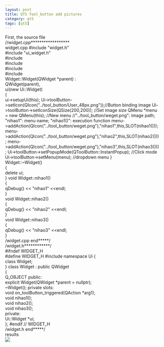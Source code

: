 ```yaml
---
layout: post
title: QT5 Tool_button add pictures
category: qt5
tags: [qt5]
---
```

First, the source file  
//_widget.cpp_\*\*\*\*\*\*\*\*\*\*\*\*\*\*\*\*\*\*  
widget.cpp
\#include "widget.h"  
\#include "ui\_widget.h"  
\#include  
\#include  
\#include  
\#include  
Widget::Widget(QWidget \*parent) :  
QWidget(parent),  
ui(new Ui::Widget)  
{  
ui-\>setupUi(this);
    Ui->toolButton->setIcon(QIcon("../tool_button/User_48px.png"));//Button binding image Ui->toolButton->setIconSize(QSize(200,200)); //Set image size QMenu *menu = new QMenu(this); //New menu //"../tool_button/weget.png": image path; "nihao1": menu name; "nihao1()": execution function menu->addAction(QIcon("../tool_button/weget.png"),"nihao1",this,SLOT(nihao1())); menu->addAction(QIcon("../tool_button/weget.png"),"nihao2",this,SLOT(nihao2())); menu->addAction(QIcon("../tool_button/weget.png"),"nihao3",this,SLOT(nihao3())); Ui->toolButton->setPopupMode(QToolButton::InstantPopup); //Click mode Ui->toolButton->setMenu(menu); //dropdown menu 
}  
Widget::~Widget()  
{  
delete ui;  
}
void Widget::nihao1()  
{  
qDebug() << "nihao1" <<endl;  
}  
void Widget::nihao2()  
{  
qDebug() << "nihao2" <<endl;  
}  
void Widget::nihao3()  
{  
qDebug() << "nihao3" <<endl;  
}  
/widget.cpp end\*\*\*\*\*/  
/widget.h\*\*\*\*\*\*\*\*\*\*\*\*/  
\#ifndef WIDGET\_H  
\#define WIDGET\_H
\#include
namespace Ui {  
class Widget;  
}
class Widget : public QWidget  
{  
Q\_OBJECT
public:  
explicit Widget(QWidget \*parent = nullptr);  
~Widget();
private slots:  
void on\_toolButton\_triggered(QAction \*arg1);  
void nihao1();  
void nihao2();  
void nihao3();  
private:  
Ui::Widget \*ui;  
};
\#endif // WIDGET\_H  
/widget.h end\*\*\*\*\*/  
results  
![ ](/md_blog/public/assets/2021-07-25/9ade361f6bb28df92d00700fa64e799a.JPEG)